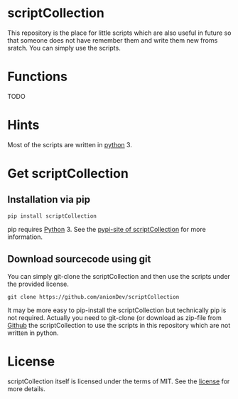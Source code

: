 # scriptCollection

This repository is the place for little scripts which are also useful in future so that someone does not have remember them and write them new froms sratch. You can simply use the scripts.

# Functions

TODO

# Hints

Most of the scripts are written in [python](https://www.python.org) 3.

# Get scriptCollection

## Installation via pip

```
pip install scriptCollection
```

pip requires [Python](https://www.python.org) 3. See the [pypi-site of scriptCollection](https://pypi.org/project/scriptCollection) for more information.

## Download sourcecode using git

You can simply git-clone the scriptCollection and then use the scripts under the provided license.

```
git clone https://github.com/anionDev/scriptCollection
```

It may be more easy to pip-install the scriptCollection but technically pip is not required. Actually you need to git-clone (or download as zip-file from [Github](https://github.com/anionDev/scriptCollection) the scriptCollection to use the scripts in this repository which are not written in python.

# License

scriptCollection itself is licensed under the terms of MIT. See the [license](https://raw.githubusercontent.com/anionDev/scriptCollection/master/License.txt) for more details.

